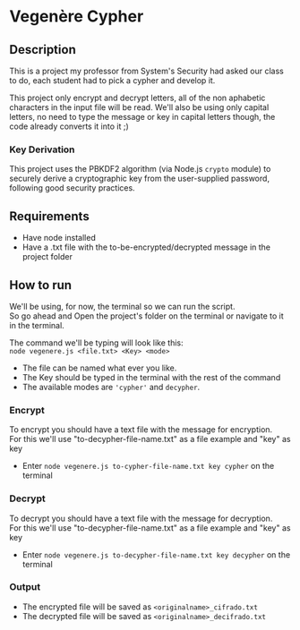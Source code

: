 # Vegenère Cypher

## Description
This is a project my professor from System's Security had asked our class to do, each student had to pick a cypher and develop it.

This project only encrypt and decrypt letters, all of the non aphabetic characters in the input file will be read. We'll also be using only capital letters, no need to type the message or key in capital letters though, the code already converts it into it ;)

### Key Derivation

This project uses the PBKDF2 algorithm (via Node.js `crypto` module) to securely derive a cryptographic key from the user-supplied password, following good security practices.

## Requirements
* Have node installed
* Have a .txt file with the to-be-encrypted/decrypted message in the project folder
## How to run
We'll be using, for now, the terminal so we can run the script.<br>
So go ahead and Open the project's folder on the terminal or navigate to it in the terminal.

The command we'll be typing will look like this:<br>
`node vegenere.js <file.txt> <Key> <mode>`<br>
* The file can be named what ever you like.<br>
* The Key should be typed in the terminal with the rest of the command
* The available modes are `'cypher'` and `decypher`.

### Encrypt

To encrypt you should have a text file with the message for encryption.<br>
For this we'll use "to-decypher-file-name.txt" as a file example and "key" as key

* Enter `node vegenere.js to-cypher-file-name.txt key cypher` on the terminal

### Decrypt

To decrypt you should have a text file with the message for decryption.<br>
For this we'll use "to-decypher-file-name.txt" as a file example and "key" as key
* Enter `node vegenere.js to-decypher-file-name.txt key decypher` on the terminal


### Output

- The encrypted file will be saved as `<originalname>_cifrado.txt`
- The decrypted file will be saved as `<originalname>_decifrado.txt`

